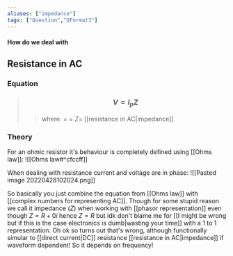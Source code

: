 ```yaml
---
aliases: ["impedance"]
tags: ["Question","QFormat3"]
---
```


#### How do we deal with
## Resistance in AC
### Equation
> ### $$ V = I_{p} Z $$ 
>> where:
>> $=$ 
>> $=$
>> $Z=$ [[resistance in AC|impedance]]

### Theory
For an ohmic resistor it's behaviour is completely defined using [[Ohms law]]:
![[Ohms law#^cfccff]]

When dealing with resistance current and voltage are in phase:
![[Pasted image 20220428102024.png]]

So basically you just combine the equation from [[Ohms law]] with [[complex numbers for representing AC]]. Though for some stupid reason we call it impedance ($Z$) when working with [[phasor representation]] even though $Z=R+0i$ hence $Z=R$ but idk don't blame me for [[I might be wrong but if this is the case electronics is dumb|wasting your time]] with a 1 to 1 representation. Oh ok so turns out that's wrong, although functionally simular to [[direct current|DC]] resistance [[resistance in AC|impedance]] if waveform dependent! So it depends on frequency!
